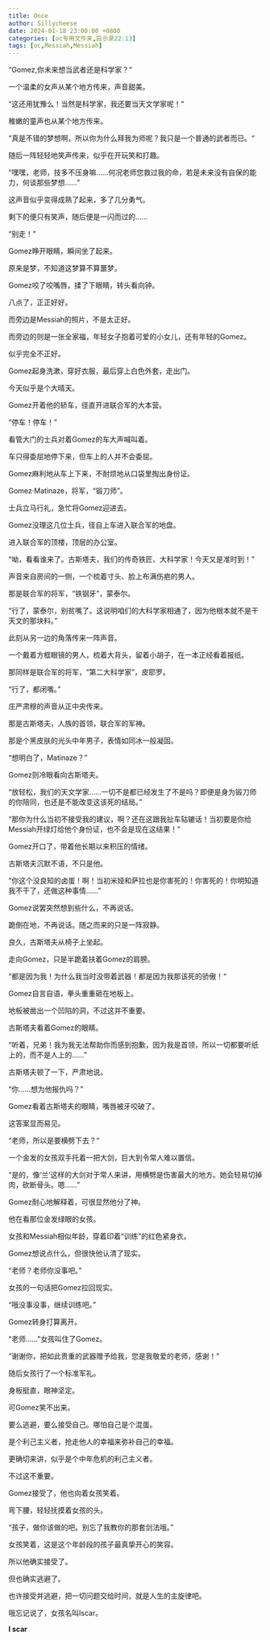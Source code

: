 ```yaml
---
title: Once
author: Sillycheese
date: 2024-01-18 23:00:00 +0800
categories: [oc专用文件夹,启示录22:13]
tags: [oc,Messiah,Messiah] 
---
```


“Gomez,你未来想当武者还是科学家？“

一个温柔的女声从某个地方传来，声音甜美。

“这还用犹豫么！当然是科学家，我还要当天文学家呢！“

稚嫩的童声也从某个地方传来。

“真是不错的梦想啊，所以你为什么拜我为师呢？我只是一个普通的武者而已。“

随后一阵轻轻地笑声传来，似乎在开玩笑和打趣。

“嘿嘿，老师，技多不压身嘛……何况老师您救过我的命，若是未来没有自保的能力，何谈那些梦想……”

这声音似乎变得成熟了起来，多了几分勇气。

剩下的便只有笑声，随后便是一闪而过的……

“别走！”

Gomez睁开眼睛，瞬间坐了起来。

原来是梦，不知道这梦算不算噩梦。

Gomez咬了咬嘴唇，揉了下眼睛，转头看向钟。

八点了，正正好好。

而旁边是Messiah的照片，不是太正好。

而旁边的则是一张全家福，年轻女子抱着可爱的小女儿，还有年轻的Gomez。

似乎完全不正好。

Gomez起身洗漱，穿好衣服，最后穿上白色外套，走出门。

今天似乎是个大晴天。

Gomez开着他的轿车，径直开进联合军的大本营。

“停车！停车！”

看管大门的士兵对着Gomez的车大声喊叫着。

车只得委屈地停下来，但车上的人并不会委屈。

Gomez麻利地从车上下来，不耐烦地从口袋里掏出身份证。

Gomez·Matinaze，将军，“锻刀师”。

士兵立马行礼，急忙将Gomez迎进去。

Gomez没理这几位士兵，径自上车进入联合军的地盘。

进入联合军的顶楼，顶层的办公室。

“呦，看看谁来了。古斯塔夫，我们的传奇铁匠、大科学家！今天又是准时到！”

声音来自房间的一侧，一个梳着寸头、脸上布满伤疤的男人。

那是联合军的将军，“铁钢牙”，蒙泰尔。

“行了，蒙泰尔，别贫嘴了。这说明咱们的大科学家相通了，因为他根本就不是干天文的那块料。”

此刻从另一边的角落传来一阵声音。

一个戴着方框眼镜的男人，梳着大背头，留着小胡子，在一本正经看着报纸。

那同样是联合军的将军，“第二大科学家”，皮耶罗。

“行了，都闭嘴。”

庄严肃穆的声音从正中央传来。

那是古斯塔夫，人族的首领，联合军的军神。

那是个黑皮肤的光头中年男子，表情如同冰一般凝固。

“想明白了，Matinaze？”

Gomez则冷眼看向古斯塔夫。

“放轻松，我们的天文学家……一切不是都已经发生了不是吗？即便是身为锻刀师的你陪同，也还是不能改变这该死的结局。”

“那你为什么当初不接受我的建议，啊？还在这跟我扯车轱辘话！当初要是你给Messiah开绿灯给他个身份证，也不会是现在这结果！”

Gomez开口了，带着他长期以来积压的情绪。

古斯塔夫沉默不语，不只是他。

“你这个没良知的卤蛋！啊！当初米娅和萨拉也是你害死的！你害死的！你明知道我不干了，还做这种事情……”

Gomez说罢突然想到些什么，不再说话。

跪倒在地，不再说话。随之而来的只是一阵寂静。

良久，古斯塔夫从椅子上坐起。

走向Gomez，只是半跪着扶着Gomez的肩膀。

“都是因为我！为什么我当时没带着武器！都是因为我那该死的骄傲！“

Gomez自言自语，拳头重重砸在地板上。

地板被凿出一个凹陷的洞，不过这并不重要。

古斯塔夫看着Gomez的眼睛。

“听着，兄弟！我为我无法帮助你而感到抱歉，因为我是首领，所以一切都要听纸上的，而不是人上的……”

古斯塔夫顿了一下，严肃地说。

“你……想为他报仇吗？”

Gomez看着古斯塔夫的眼睛，嘴唇被牙咬破了。

这答案显而易见。

 

 

“老师，所以是要横劈下去？“

一个金发的女孩双手托着一把大剑，巨大到令常人难以置信。

“是的，像‘兰’这样的大剑对于常人来讲，用横劈是伤害最大的地方。她会轻易切掉肉，砍断骨头。嗯……”

Gomez耐心地解释着，可很显然他分了神。

他在看那位金发绿眼的女孩。

女孩和Messiah相似年龄，穿着印着“训练”的红色紧身衣。

Gomez想说点什么，但很快他认清了现实。

“老师？老师你没事吧。”

女孩的一句话把Gomez拉回现实。

“哦没事没事，继续训练吧。”

Gomez转身打算离开。

“老师……”女孩叫住了Gomez。

“谢谢你，把如此贵重的武器赠予给我，您是我敬爱的老师，感谢！“

随后女孩行了一个标准军礼。

身板挺直，眼神坚定。

可Gomez笑不出来。

要么逃避，要么接受自己。哪怕自己是个混蛋。

是个利己主义者，抢走他人的幸福来弥补自己的幸福。

更确切来讲，似乎是个中年危机的利己主义者。

不过这不重要。

Gomez接受了，他也向着女孩笑着。

弯下腰，轻轻抚摸着女孩的头。

“孩子，做你该做的吧。别忘了我教你的那套剑法哦。”

女孩笑着，这是这个年龄段的孩子最真挚开心的笑容。

所以他确实接受了。

但也确实逃避了。

也许接受并逃避，把一切问题交给时间，就是人生的主旋律吧。

哦忘记说了，女孩名叫Iscar。

**I  scar**

 

 